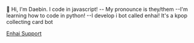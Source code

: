👋 Hi, I'm Daebin. I code in javascript!
   -- My pronounce is they/them
   --I'm learning how to code in python!
   --I develop i bot called enhai! It's a kpop collecting card bot

[Enhai Support](https://discord.gg/ysnAu2CxE6)
